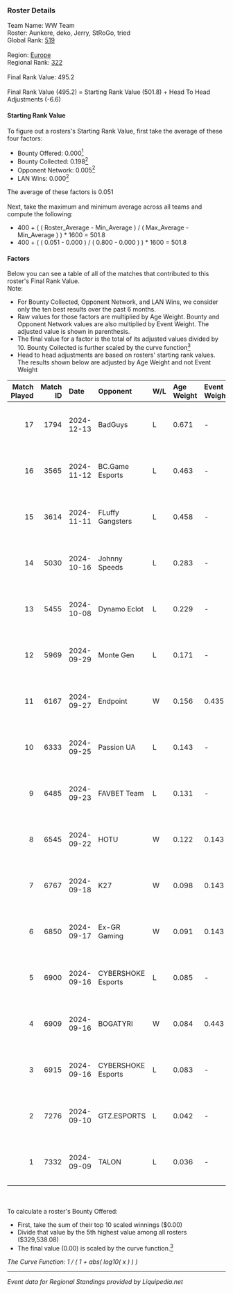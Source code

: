 ### Roster Details<br />
Team Name: WW Team<br />
Roster: Aunkere, deko, Jerry, StRoGo, tried<br />
Global Rank: [519](../standings_global.md)<br />
<br />
Region: [Europe]( ../standings_europe.md)<br />
Regional Rank: [322]( ../standings_europe.md)<br />
<br />
Final Rank Value:  495.2<br />
<br />
Final Rank Value (495.2) = Starting Rank Value (501.8) + Head To Head Adjustments (-6.6)<br />

#### Starting Rank Value<br />
To figure out a rosters's Starting Rank Value, first take the average of these four factors:<br />
- Bounty Offered: 0.000[<sup>1</sup>](#table2)
- Bounty Collected: 0.198[<sup>2</sup>](#table1)
- Opponent Network: 0.005[<sup>2</sup>](#table1)
- LAN Wins: 0.000[<sup>2</sup>](#table1)

The average of these factors is 0.051<br />
<br />
Next, take the maximum and minimum average across all teams and compute the following:<br />
- 400 + ( ( Roster_Average - Min_Average ) / ( Max_Average - Min_Average ) ) * 1600 = 501.8
- 400 + ( ( 0.051 - 0.000 ) / ( 0.800 - 0.000 ) ) * 1600 = 501.8


#### Factors<br />
Below you can see a table of all of the matches that contributed to this roster's Final Rank Value.<br />
Note:<br />

- For Bounty Collected, Opponent Network, and LAN Wins, we consider only the ten best results over the past 6 months.
- Raw values for those factors are multiplied by Age Weight. Bounty and Opponent Network values are also multiplied by Event Weight. The adjusted value is shown in parenthesis.
- The final value for a factor is the total of its adjusted values divided by 10. Bounty Collected is further scaled by the curve function[<sup>3</sup>](#curveFunction)
- Head to head adjustments are based on rosters' starting rank values. The results shown below are adjusted by Age Weight and not Event Weight
<span id="table1"></span><br />


| Match Played | Match ID | Date       | Opponent           | W/L | Age Weight | Event Weight | Bounty Collected | Opponent Network | LAN Wins  | H2H Adj. | Roster                               |
| -: | -: | :- | :- | :- | :- | :- | :- | :- | :- | -: | :- |
|           17 |     1794 | 2024-12-13 | BadGuys            | L   | 0.671      | -            | -                | -                | -         |    -7.84 | Aunkere, deko, Jerry, StRoGo, tried  |
|           16 |     3565 | 2024-11-12 | BC.Game Esports    | L   | 0.463      | -            | -                | -                | -         |    -2.02 | Aunkere, ct0m, Jerry, StRoGo, tried  |
|           15 |     3614 | 2024-11-11 | FLuffy Gangsters   | L   | 0.458      | -            | -                | -                | -         |    -2.55 | Aunkere, ct0m, Jerry, StRoGo, tried  |
|           14 |     5030 | 2024-10-16 | Johnny Speeds      | L   | 0.283      | -            | -                | -                | -         |    -0.85 | Aunkere, ct0m, Jerry, StRoGo, tried  |
|           13 |     5455 | 2024-10-08 | Dynamo Eclot       | L   | 0.229      | -            | -                | -                | -         |    -0.31 | Aunkere, ct0m, Jerry, StRoGo, tried  |
|           12 |     5969 | 2024-09-29 | Monte Gen          | L   | 0.171      | -            | -                | -                | -         |    -3.51 | Aunkere, ct0m, kelieN, StRoGo, tried |
|           11 |     6167 | 2024-09-27 | Endpoint           | W   | 0.156      | 0.435        | 0.009 (0.001)    | 0.377 (0.026)    | 0 (0.000) |     3.98 | Aunkere, ct0m, Jerry, StRoGo, tried  |
|           10 |     6333 | 2024-09-25 | Passion UA         | L   | 0.143      | -            | -                | -                | -         |    -0.23 | Aunkere, ct0m, Jerry, StRoGo, tried  |
|            9 |     6485 | 2024-09-23 | FAVBET Team        | L   | 0.131      | -            | -                | -                | -         |    -0.56 | Aunkere, ct0m, Jerry, StRoGo, tried  |
|            8 |     6545 | 2024-09-22 | HOTU               | W   | 0.122      | 0.143        | 0.003 (0.000)    | 0.768 (0.013)    | 0 (0.000) |     3.00 | Aunkere, ct0m, Jerry, StRoGo, tried  |
|            7 |     6767 | 2024-09-18 | K27                | W   | 0.098      | 0.143        | 0.008 (0.000)    | 0.769 (0.011)    | 0 (0.000) |     2.84 | Aunkere, ct0m, Jerry, StRoGo, tried  |
|            6 |     6850 | 2024-09-17 | Ex-GR Gaming       | W   | 0.091      | 0.143        | 0.012 (0.000)    | 0.100 (0.001)    | 0 (0.000) |     2.16 | Aunkere, ct0m, Jerry, StRoGo, tried  |
|            5 |     6900 | 2024-09-16 | CYBERSHOKE Esports | L   | 0.085      | -            | -                | -                | -         |    -0.84 | Aunkere, ct0m, Jerry, StRoGo, tried  |
|            4 |     6909 | 2024-09-16 | BOGATYRI           | W   | 0.084      | 0.443        | 0.000 (0.000)    | 0.000 (0.000)    | 0 (0.000) |     0.95 | Aunkere, ct0m, Jerry, StRoGo, tried  |
|            3 |     6915 | 2024-09-16 | CYBERSHOKE Esports | L   | 0.083      | -            | -                | -                | -         |    -0.31 | Aunkere, ct0m, Jerry, StRoGo, tried  |
|            2 |     7276 | 2024-09-10 | GTZ.ESPORTS        | L   | 0.042      | -            | -                | -                | -         |    -0.02 | Aunkere, ct0m, Jerry, StRoGo, tried  |
|            1 |     7332 | 2024-09-09 | TALON              | L   | 0.036      | -            | -                | -                | -         |    -0.47 | Aunkere, ct0m, Jerry, StRoGo, tried  |

<br />
<span id="table2"></span><br />
To calculate a roster's Bounty Offered:<br />

- First, take the sum of their top 10 scaled winnings ($0.00)
- Divide that value by the 5th highest value among all rosters ($329,538.08)
- The final value (0.00) is scaled by the curve function.[<sup>3</sup>](#curveFunction)

<span id="curveFunction"></span>_The Curve Function: 1 / ( 1 + abs( log10( x ) ) )_<br />

---
_Event data for Regional Standings provided by Liquipedia.net_<br />

